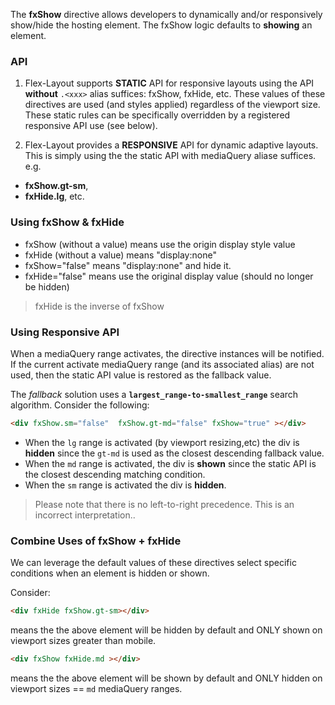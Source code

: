 The **fxShow** directive allows developers to dynamically and/or responsively show/hide the hosting element. The fxShow logic defaults to **showing** an element.


### API 

1) Flex-Layout supports **STATIC** API for responsive layouts  using the API **without** `.<xxx>` alias suffices: fxShow, fxHide, etc. These values of these directives are used (and styles applied) regardless of the viewport size. These static rules can be specifically  overridden by a registered responsive API use (see below).

2) Flex-Layout provides a **RESPONSIVE** API for dynamic adaptive layouts. This is simply using the the static API with mediaQuery aliase suffices.
e.g.  
*  **fxShow.gt-sm**, 
*  **fxHide.lg**, etc.  

### Using fxShow & fxHide

*  fxShow (without a value) means use the origin display style value
*  fxHide (without a value) means "display:none"
*  fxShow="false" means "display:none" and hide it.
*  fxHide="false" means use the original display value (should no longer be hidden)
  > fxHide is the inverse of fxShow 

### Using Responsive API

When a mediaQuery range activates, the directive instances will be notified. If the current activate mediaQuery range (and its associated alias) are not used, then the static API value is restored as the fallback value.

The *fallback* solution uses a **`largest_range-to-smallest_range`** search algorithm. Consider the following:

```html
<div fxShow.sm="false"  fxShow.gt-md="false" fxShow="true" ></div>
```

*  When the `lg` range is activated (by viewport resizing,etc) the div is **hidden** since the `gt-md` is used as the closest descending fallback value.
*  When the `md` range is activated, the div is **shown** since the static API is the closest descending matching condition.
*  When the `sm` range is activated the div is **hidden**.

> Please note that there is no left-to-right precedence. This is an incorrect interpretation..

### Combine Uses of fxShow + fxHide

We can leverage the default values of these directives select specific conditions when an element is hidden or shown.

Consider:

```html
<div fxHide fxShow.gt-sm></div>
```

means the the above element will be hidden by default and ONLY shown on viewport sizes greater than mobile.


```html
<div fxShow fxHide.md ></div>
```

means the the above element will be shown by default and ONLY hidden on viewport sizes == `md` mediaQuery ranges.

